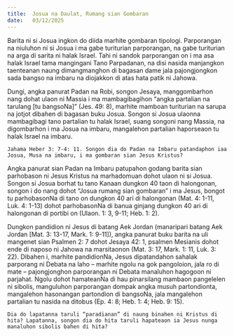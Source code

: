 ```yaml
---
title:  Josua na Daulat, Rumang sian Gombaran
date:   03/12/2025
---
```


Barita ni si Josua ingkon do diida marhite gombaran tipologi. Parporangan na niuluhon ni si Josua i ma gabe turiturian parporangan, na gabe turiturian na arga di sarita ni halak Israel. Tahi ni sandok parporangan on i ma asa halak Israel tama mangingani Tano Parpadanan, na disi nasida manjangkon taenteanan naung dimangmanghon di bagasan dame jala pajongjongkon sada bangso na imbaru na diojakkon di atas hata patik ni Jahowa.

Dungi, angka panurat Padan na Robi, songon Jesaya, manggombarhon nang dohat ulaon ni Massia i ma mambagibagihon “angka partalian na tarulang [tu bangsoNa]” (Jes. 49: 8), marhite mamboan turiturian na sarupa na jotjot dibahen di bagasan buku Josua. Songon si Josua ulaonna mambagibagi tano partalian tu halak Israel, suang songoni nang Massia, na digombarhon i ma Josua na imbaru, mangalehon partalian haporseaon tu halak Israel na imbaru.

`Jahama Heber 3: 7-4: 11. Songon dia do Padan na Imbaru patandaphon iaa Josua, Musa na imbaru, i ma gombaran sian Jesus Kristus?`

Angka panurat sian Padan na Imbaru patupahon godang barita sian parhobason ni Jesus Kristus na marhadomuan dohot ulaon ni si Josua. Songon si Josua borhat tu tano Kanaan dungkon 40 taon di halongonan, songon i do nang dohot “Josua rumang sian gombaran” i ma Jesus, bongot tu parhobasonNa di tano on dungkon 40 ari di halongonan (Mat. 4: 1-11, Luk. 4: 1-13) dohot parhobasonNa di banua ginjang dungkon 40 ari di halongonan di portibi on (Ulaon. 1: 3, 9-11; Heb. 1: 2).

Dungkon pandidion ni Jesus di batang Aek Jordan (manaripari batang Aek Jordan [Mat. 3: 13-17, Mark. 1: 9-11]), angka panurat buku barita na uli mangenet sian Psalmen 2: 7 dohot Jesaya 42: 1, psalmen Mesianis dohot ende di naposo ni Jahowa na marsitaonon (Mat. 3: 17, Mark. 1: 11, Luk. 3: 22). Dibahen i, marhite pandidionNa, Jesus dipatandahon sahalak parporang ni Debata na laho – marhite ngolu na gok pangoloion, jala ro di mate – pajongjonghon parporangan ni Debata manaluhon hagogoon ni parjahat. Ngolu dohot hamateanNa di hau pinarsilang mambaon pangelelen ni sibolis, manguluhon parporangan dompak angka musuh partondionta, mangalehon hasonangan partondion di bangsoNa, jala mangalehon partalian tu nasida na ditobus (Ep. 4: 8; Heb. 1: 4; Heb. 9: 15).

`Dia do lapatanna taruli “paradianan” di naung binahen ni Kristus di hita? Lapatanna, songon dia do hita taruli hapateaon ia Jesus nunga manaluhon sibolis bahen di hita?`